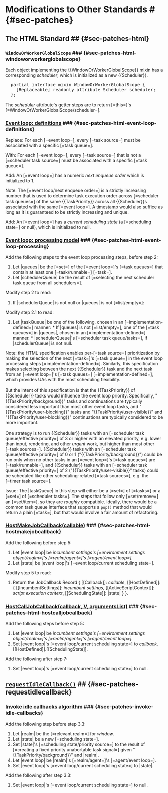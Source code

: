 # Modifications to Other Standards # {#sec-patches}

## The HTML Standard ## {#sec-patches-html}

### `WindowOrWorkerGlobalScope` ### {#sec-patches-html-windoworworkerglobalscope}

Each object implementing the {{WindowOrWorkerGlobalScope}} mixin has a corresponding
<dfn for="WindowOrWorkerGlobalScope">scheduler</dfn>, which is initialized as a new {{Scheduler}}.

<pre class='idl'>
  partial interface mixin WindowOrWorkerGlobalScope {
    [Replaceable] readonly attribute Scheduler scheduler;
  };
</pre>

The <dfn attribute for="WindowOrWorkerGlobalScope">scheduler</dfn> attribute's getter steps are to
return [=this=]'s [=WindowOrWorkerGlobalScope/scheduler=].

### <a href="https://html.spec.whatwg.org/multipage/webappapis.html#definitions-3">Event loop: definitions</a> ### {#sec-patches-html-event-loop-definitions}

Replace: For each [=event loop=], every [=task source=] must be associated with a specific [=task
queue=].

With: For each [=event loop=], every [=task source=] that is not a [=scheduler task source=] must be
associated with a specific [=task queue=].

Add: An [=event loop=] has a numeric <dfn for="event loop">next enqueue order</dfn> which is
initialized to 1.

Note: The [=event loop/next enqueue order=] is a strictly increasing number that is used to
determine task execution order across [=scheduler task queues=] of the same {{TaskPriority}} across
all {{Scheduler}}s associated with the same [=event loop=]. A timestamp would also suffice as long
as it is guaranteed to be strictly increasing and unique.

Add: An [=event loop=] has a <dfn for="event loop">current scheduling state</dfn> (a [=scheduling
state=] or null), which is initialized to null.

### <a href="https://html.spec.whatwg.org/multipage/webappapis.html#event-loop-processing-model">Event loop: processing model</a> ### {#sec-patches-html-event-loop-processing}

Add the following steps to the event loop processing steps, before step 2:

  1. Let |queues| be the [=set=] of the [=event loop=]'s [=task queues=] that contain at least one
     [=task/runnable=] [=task=].
  1. Let |schedulerQueue| be the result of [=selecting the next scheduler task queue from all
     schedulers=].

Modify step 2 to read:

  1. If |schedulerQueue| is not null or |queues| is not [=list/empty=]:

Modify step 2.1 to read:

  1. Let |taskQueue| be one of the following, chosen in an [=implementation-defined=] manner:
    * If |queues| is not [=list/empty=], one of the [=task queues=] in |queues|, chosen in an
      [=implementation-defined=] manner.
    * |schedulerQueue|'s [=scheduler task queue/tasks=], if |schedulerQueue| is not null.

Note: the HTML specification enables per-[=task source=] prioritization by making the selection of
the next [=task=]'s [=task queue=] in the event loop processing steps [=implementation-defined=].
Similarly, this specification makes selecting between the next {{Scheduler}} task and the next task
from an [=event loop=]'s [=task queues=] [=implementation-defined=], which provides UAs with the
most scheduling flexibility.
<br/><br/>
But the intent of this specification is that the {{TaskPriority}} of {{Scheduler}} tasks would
influence the event loop priority. Specifically, "{{TaskPriority/background}}" tasks and
continuations are typically considered less important than most other event loop tasks, and
"{{TaskPriority/user-blocking}}" tasks and "{{TaskPriority/user-visible}}" and
"{{TaskPriority/user-blocking}}" continuations are typically considered to be more important.
<br/><br/>
One strategy is to run {{Scheduler}} tasks with an [=scheduler task queue/effective priority=] of 3
or higher with an elevated priority, e.g. lower than input, rendering, and other <em>urgent</em>
work, but higher than most other [=task sources=]. {{Scheduler}} tasks with an [=scheduler task
queue/effective priority=] of 0 or 1 ("{{TaskPriority/background}}") could be run only when no other
tasks in an [=event loop=]'s [=task queues=] are [=task/runnable=], and {{Scheduler}} tasks with an
[=scheduler task queue/effective priority=] of 2 ("{{TaskPriority/user-visible}}" tasks) could be
scheduled like other scheduling-related [=task sources=], e.g. the [=timer task source=].

Issue: The |taskQueue| in this step will either be a [=set=] of [=tasks=] or a [=set=] of
[=scheduler tasks=]. The steps that follow only [=set/remove=] an [=set/item=], so they are
*roughly* compatible. Ideally, there would be a common task queue interface that supports a `pop()`
method that would return a plain [=task=], but that would involve a fair amount of refactoring.

### <a href="https://html.spec.whatwg.org/multipage/webappapis.html#hostmakejobcallback">HostMakeJobCallback(callable)</a> ### {#sec-patches-html-hostmakejobcallback}

Add the following before step 5:

  1. Let |event loop| be <var ignore=''>incumbent settings<var>'s
     [=environment settings object/realm=]'s [=realm/agent=]'s [=agent/event loop=].
  1. Let |state| be |event loop|'s [=event loop/current scheduling state=].

Modify step 5 to read:

 1. Return the <span>JobCallback Record</span> { \[[Callback]]: <var ignore=''>callable</var>,
    \[[HostDefined]]: { \[[IncumbentSettings]]: <var ignore=''>incumbent settings</var>,
    \[[ActiveScriptContext]]: <var ignore=''>script execution context</var>,
    \[[SchedulingState]]: |state| } }.

### <a href="https://html.spec.whatwg.org/multipage/webappapis.html#hostcalljobcallback">HostCallJobCallback(callback, V, argumentsList)</a> ### {#sec-patches-html-hostcalljobcallback}

Add the following steps before step 5:

  1. Let |event loop| be <var ignore=''>incumbent settings<var>'s
     [=environment settings object/realm=]'s [=realm/agent=]'s [=agent/event loop=].
  1. Set |event loop|'s [=event loop/current scheduling state=] to
     <var ignore=''>callback</var>.\[[HostDefined]].\[[SchedulingState]].

Add the following after step 7:

  1. Set |event loop|'s [=event loop/current scheduling state=] to null.

## <a href="https://w3c.github.io/requestidlecallback/">`requestIdleCallback()`</a> ## {#sec-patches-requestidlecallback}

### <a href="https://w3c.github.io/requestidlecallback/#invoke-idle-callbacks-algorithm">Invoke idle callbacks algorithm</a> ### {#sec-patches-invoke-idle-callbacks}

Add the following step before step 3.3:

  1. Let |realm| be the [=relevant realm=] for <var ignore=''>window</var>.
  1. Let |state| be a new [=scheduling state=].
  1. Set |state|'s [=scheduling state/priority source=] to the result of [=creating a fixed priority
     unabortable task signal=] given "{{TaskPriority/background}}" and |realm|.
  1. Let |event loop| be |realm|'s [=realm/agent=]'s [=agent/event loop=].
  1. Set |event loop|'s [=event loop/current scheduling state=] to |state|.

Add the following after step 3.3:

  1. Set |event loop|'s [=event loop/current scheduling state=] to null.
